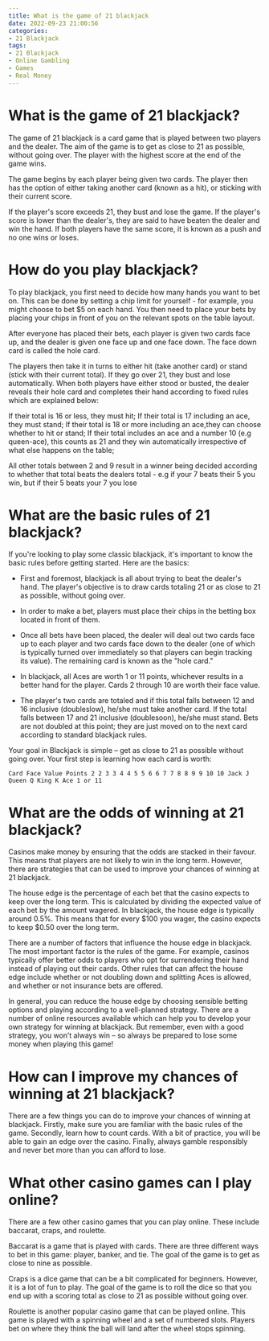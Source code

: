 ```yaml
---
title: What is the game of 21 blackjack
date: 2022-09-23 21:00:56
categories:
- 21 Blackjack
tags:
- 21 Blackjack
- Online Gambling
- Games
- Real Money
---
```



#  What is the game of 21 blackjack?

The game of 21 blackjack is a card game that is played between two players and the dealer. The aim of the game is to get as close to 21 as possible, without going over. The player with the highest score at the end of the game wins.

The game begins by each player being given two cards. The player then has the option of either taking another card (known as a hit), or sticking with their current score.

If the player's score exceeds 21, they bust and lose the game. If the player's score is lower than the dealer's, they are said to have beaten the dealer and win the hand. If both players have the same score, it is known as a push and no one wins or loses.


# How do you play blackjack?

To play blackjack, you first need to decide how many hands you want to bet on. This can be done by setting a chip limit for yourself - for example, you might choose to bet $5 on each hand. You then need to place your bets by placing your chips in front of you on the relevant spots on the table layout.

After everyone has placed their bets, each player is given two cards face up, and the dealer is given one face up and one face down. The face down card is called the hole card.

The players then take it in turns to either hit (take another card) or stand (stick with their current total). If they go over 21, they bust and lose automatically. When both players have either stood or busted, the dealer reveals their hole card and completes their hand according to fixed rules which are explained below:



 If their total is 16 or less, they must hit; 
If their total is 17 including an ace, they must stand; 
If their total is 18 or more including an ace,they can choose whether to hit or stand; 
If their total includes an ace and a number 10 (e.g queen-ace), this counts as 21 and they win automatically irrespective of what else happens on the table; 

All other totals between 2 and 9 result in a winner being decided according to whether that total beats the dealers total - e.g if your 7 beats their 5 you win, but if their 5 beats your 7 you lose

#  What are the basic rules of 21 blackjack?

If you're looking to play some classic blackjack, it's important to know the basic rules before getting started. Here are the basics:

- First and foremost, blackjack is all about trying to beat the dealer's hand. The player's objective is to draw cards totaling 21 or as close to 21 as possible, without going over.

- In order to make a bet, players must place their chips in the betting box located in front of them.

- Once all bets have been placed, the dealer will deal out two cards face up to each player and two cards face down to the dealer (one of which is typically turned over immediately so that players can begin tracking its value). The remaining card is known as the "hole card."

- In blackjack, all Aces are worth 1 or 11 points, whichever results in a better hand for the player. Cards 2 through 10 are worth their face value.

- The player's two cards are totaled and if this total falls between 12 and 16 inclusive (doubleslow), he/she must take another card. If the total falls between 17 and 21 inclusive (doublesoon), he/she must stand. Bets are not doubled at this point; they are just moved on to the next card according to standard blackjack rules.




Your goal in Blackjack is simple – get as close to 21 as possible without going over. Your first step is learning how each card is worth:

    Card Face Value Points 2 2 3 3 4 4 5 5 6 6 7 7 8 8 9 9 10 10 Jack J Queen Q King K Ace 1 or 11

#  What are the odds of winning at 21 blackjack?

Casinos make money by ensuring that the odds are stacked in their favour. This means that players are not likely to win in the long term. However, there are strategies that can be used to improve your chances of winning at 21 blackjack.

The house edge is the percentage of each bet that the casino expects to keep over the long term. This is calculated by dividing the expected value of each bet by the amount wagered. In blackjack, the house edge is typically around 0.5%. This means that for every $100 you wager, the casino expects to keep $0.50 over the long term.

There are a number of factors that influence the house edge in blackjack. The most important factor is the rules of the game. For example, casinos typically offer better odds to players who opt for surrendering their hand instead of playing out their cards. Other rules that can affect the house edge include whether or not doubling down and splitting Aces is allowed, and whether or not insurance bets are offered.

In general, you can reduce the house edge by choosing sensible betting options and playing according to a well-planned strategy. There are a number of online resources available which can help you to develop your own strategy for winning at blackjack. But remember, even with a good strategy, you won’t always win – so always be prepared to lose some money when playing this game!

#  How can I improve my chances of winning at 21 blackjack?

There are a few things you can do to improve your chances of winning at blackjack. Firstly, make sure you are familiar with the basic rules of the game. Secondly, learn how to count cards. With a bit of practice, you will be able to gain an edge over the casino. Finally, always gamble responsibly and never bet more than you can afford to lose.

#  What other casino games can I play online?

There are a few other casino games that you can play online. These include baccarat, craps, and roulette.

Baccarat is a game that is played with cards. There are three different ways to bet in this game: player, banker, and tie. The goal of the game is to get as close to nine as possible.

Craps is a dice game that can be a bit complicated for beginners. However, it is a lot of fun to play. The goal of the game is to roll the dice so that you end up with a scoring total as close to 21 as possible without going over.

Roulette is another popular casino game that can be played online. This game is played with a spinning wheel and a set of numbered slots. Players bet on where they think the ball will land after the wheel stops spinning.